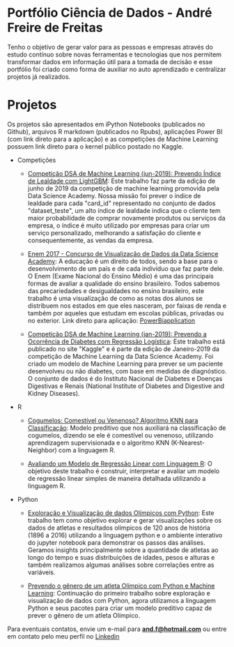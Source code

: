 # Portfólio Ciência de Dados - André Freire de Freitas
Tenho o objetivo de gerar valor para as pessoas e empresas através do estudo contínuo sobre novas ferramentas e tecnologias que nos permitem transformar dados em informação útil para a tomada de decisão e esse portfólio foi criado como forma de auxiliar no auto aprendizado e centralizar projetos já realizados.

# Projetos
Os projetos são apresentados em iPython Notebooks (publicados no Github), arquivos R markdown (publicados no Rpubs), aplicações Power BI (com link direto para a aplicação) e as competições de Machine Learning possuem link direto para o kernel público postado no Kaggle.

* Competições
   
   * [Competição DSA de Machine Learning (jun-2019): Prevendo Índice de Lealdade com LightGBM](https://www.kaggle.com/andrehofreire/prevendo-ndice-de-lealdade-com-lightgbm?scriptVersionId=16534363):
   Este trabalho faz parte da edição de junho de 2019 da competição de machine learning promovida pela Data Science Academy. Nossa missão foi prever o índice de lealdade para cada "card_id" representado no conjunto de dados "dataset_teste", um alto índice de lealdade indica que o cliente tem maior probabilidade de comprar novamente produtos ou serviços da empresa, o índice é muito utilizado por empresas para criar um serviço personalizado, melhorando a satisfação do cliente e consequentemente, as vendas da empresa.
   
   * [Enem 2017 - Concurso de Visualização de Dados da Data Science Academy](https://www.linkedin.com/feed/update/urn:li:activity:6530907061973196800/): A educação é um direito de todos, sendo a base para o desenvolvimento de um país e de cada indivíduo que faz parte dele. O Enem (Exame Nacional do Ensino Médio) é uma das principais formas de avaliar a qualidade do ensino brasileiro. Todos sabemos das precariedades e desigualdades no ensino brasileiro, este trabalho é uma visualização de como as notas dos alunos se distribuem nos estados em que eles nasceram, por faixas de renda e também por aqueles que estudam em escolas públicas, privadas ou no exterior. Link direto para aplicação: [PowerBiapplication](https://app.powerbi.com/view?r=eyJrIjoiMjVkN2IzYjgtZGY4MC00M2QyLTg5NWUtNzM1YjEzOTk3N2Q3IiwidCI6IjJiM2RmOTJlLWNkYmItNDYwZS1hYTIxLTc2YjI5N2U0ZjBkOSJ9)

   * [Competição DSA de Machine Learning (jan-2019): Prevendo a Ocorrência de Diabetes com Regressão Logística](https://www.kaggle.com/andrehofreire/prevendo-ocorr-ncia-de-diabetes-com-reg-log-stica): Este trabalho está publicado no site "Kaggle" e é parte da edição de Janeiro-2019 da competição de Machine Learning da Data Science Academy.
Foi criado um modelo de Machine Learning para prever se um paciente desenvolveu ou não diabetes, com base em medidas de diagnóstico. O conjunto de dados é do Instituto Nacional de Diabetes e Doenças Digestivas e Renais (National Institute of Diabetes and Digestive and Kidney Diseases).

* R
   * [Cogumelos: Comestível ou Venenoso? Algoritmo KNN para Classificação](http://rpubs.com/andrehofreire/cogumelos): Modelo preditivo que nos auxiliará na classificação de cogumelos, dizendo se ele é comestível ou venenoso, utilizando aprendizagem supervisionada e o algoritmo KNN (K-Nearest-Neighbor) com a linguagem R. 
   
   * [Avaliando um Modelo de Regressão Linear com Linguagem R](http://rpubs.com/andrehofreire/LinearRegressionR): O objetivo deste trabalho é construir, interpretar e avaliar um modelo de regressão linear simples de maneira detalhada utilizando a linguagem R.
 
 * Python
   
   * [Exploração e Visualização de dados Olímpicos com Python](https://github.com/andrehofreire/Projeto01/blob/master/Projeto01.ipynb): Este trabalho tem como objetivo explorar e gerar visualizações sobre os dados de atletas e resultados olímpicos de 120 anos de história (1896 a 2016) utilizando a linguagem python e o ambiente interativo do jupyter notebook para demonstrar os passos das análises. Geramos insights principalmente sobre a quantidade de atletas ao longo do tempo e suas distribuições de idades, pesos e alturas e também realizamos algumas análises sobre correlações entre as variáveis.
  
   * [Prevendo o gênero de um atleta Olímpico com Python e Machine Learning](https://github.com/andrehofreire/Projeto-02/blob/master/Untitled1.ipynb): Continuação do primeiro trabalho sobre exploração e visualização de dados com Python, agora utilizamos a linguagem Python e seus pacotes para criar um modelo preditivo capaz de prever o gênero de um atleta Olímpico. 


Para eventuais contatos, envie um e-mail para **and.f@hotmail.com** ou entre em contato pelo meu perfil no [Linkedin](https://www.linkedin.com/in/andre-freire-de-freitas-23a64331/)
